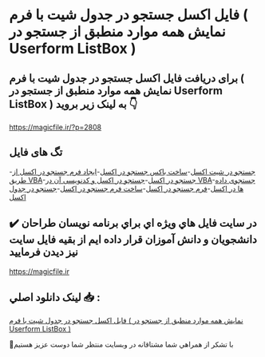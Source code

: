 # فایل اکسل جستجو در جدول شیت با فرم ( نمایش همه موارد منطبق از جستجو در Userform ListBox )

## برای دریافت فایل اکسل جستجو در جدول شیت با فرم ( نمایش همه موارد منطبق از جستجو در Userform ListBox ) به لینک زیر بروید 👇

https://magicfile.ir/?p=2808

## تگ های فایل

-[جستجو در شیت اکسل](https://magicfile.ir/product/%d9%86%d9%85%d9%88%d9%86%d9%87-%d9%81%d8%a7%db%8c%d9%84-%d8%a7%da%a9%d8%b3%d9%84-%d8%ac%d8%b3%d8%aa%d8%ac%d9%88-%d8%af%d8%b1-%d8%ac%d8%af%d9%88%d9%84-%d8%b4%db%8c%d8%aa-%d8%a8%d8%a7-%d9%81%d8%b1%d9%85/)-[ساخت باکس جستجو در اکسل](https://magicfile.ir/product/%d9%86%d9%85%d9%88%d9%86%d9%87-%d9%81%d8%a7%db%8c%d9%84-%d8%a7%da%a9%d8%b3%d9%84-%d8%ac%d8%b3%d8%aa%d8%ac%d9%88-%d8%af%d8%b1-%d8%ac%d8%af%d9%88%d9%84-%d8%b4%db%8c%d8%aa-%d8%a8%d8%a7-%d9%81%d8%b1%d9%85/)-[ایجاد فرم جستجو در اکسل از طریق VBA](https://magicfile.ir/product/%d9%86%d9%85%d9%88%d9%86%d9%87-%d9%81%d8%a7%db%8c%d9%84-%d8%a7%da%a9%d8%b3%d9%84-%d8%ac%d8%b3%d8%aa%d8%ac%d9%88-%d8%af%d8%b1-%d8%ac%d8%af%d9%88%d9%84-%d8%b4%db%8c%d8%aa-%d8%a8%d8%a7-%d9%81%d8%b1%d9%85/)-[جستجو در اکسل](https://magicfile.ir/product/%d9%86%d9%85%d9%88%d9%86%d9%87-%d9%81%d8%a7%db%8c%d9%84-%d8%a7%da%a9%d8%b3%d9%84-%d8%ac%d8%b3%d8%aa%d8%ac%d9%88-%d8%af%d8%b1-%d8%ac%d8%af%d9%88%d9%84-%d8%b4%db%8c%d8%aa-%d8%a8%d8%a7-%d9%81%d8%b1%d9%85/)-[جستجو در اکسل و کدنویسی آن در VBA](https://magicfile.ir/product/%d9%86%d9%85%d9%88%d9%86%d9%87-%d9%81%d8%a7%db%8c%d9%84-%d8%a7%da%a9%d8%b3%d9%84-%d8%ac%d8%b3%d8%aa%d8%ac%d9%88-%d8%af%d8%b1-%d8%ac%d8%af%d9%88%d9%84-%d8%b4%db%8c%d8%aa-%d8%a8%d8%a7-%d9%81%d8%b1%d9%85/)-[جستجوی داده ها در اکسل](https://magicfile.ir/product/%d9%86%d9%85%d9%88%d9%86%d9%87-%d9%81%d8%a7%db%8c%d9%84-%d8%a7%da%a9%d8%b3%d9%84-%d8%ac%d8%b3%d8%aa%d8%ac%d9%88-%d8%af%d8%b1-%d8%ac%d8%af%d9%88%d9%84-%d8%b4%db%8c%d8%aa-%d8%a8%d8%a7-%d9%81%d8%b1%d9%85/)-[فرم جستجو در اکسل](https://magicfile.ir/product/%d9%86%d9%85%d9%88%d9%86%d9%87-%d9%81%d8%a7%db%8c%d9%84-%d8%a7%da%a9%d8%b3%d9%84-%d8%ac%d8%b3%d8%aa%d8%ac%d9%88-%d8%af%d8%b1-%d8%ac%d8%af%d9%88%d9%84-%d8%b4%db%8c%d8%aa-%d8%a8%d8%a7-%d9%81%d8%b1%d9%85/)-[ساخت فرم جستجو در اکسل](https://magicfile.ir/product/%d9%86%d9%85%d9%88%d9%86%d9%87-%d9%81%d8%a7%db%8c%d9%84-%d8%a7%da%a9%d8%b3%d9%84-%d8%ac%d8%b3%d8%aa%d8%ac%d9%88-%d8%af%d8%b1-%d8%ac%d8%af%d9%88%d9%84-%d8%b4%db%8c%d8%aa-%d8%a8%d8%a7-%d9%81%d8%b1%d9%85/)-[جستجو در جدول اکسل](https://magicfile.ir/product/%d9%86%d9%85%d9%88%d9%86%d9%87-%d9%81%d8%a7%db%8c%d9%84-%d8%a7%da%a9%d8%b3%d9%84-%d8%ac%d8%b3%d8%aa%d8%ac%d9%88-%d8%af%d8%b1-%d8%ac%d8%af%d9%88%d9%84-%d8%b4%db%8c%d8%aa-%d8%a8%d8%a7-%d9%81%d8%b1%d9%85/)

## ✔️ در سايت فايل هاي ويژه اي براي برنامه نويسان طراحان دانشجويان و دانش آموزان قرار داده ايم از بقيه فايل سايت نيز ديدن فرماييد

https://magicfile.ir


## لينک دانلود اصلي 📥 :

[فایل اکسل جستجو در جدول شیت با فرم ( نمایش همه موارد منطبق از جستجو در Userform ListBox )](https://magicfile.ir/product/%d9%86%d9%85%d9%88%d9%86%d9%87-%d9%81%d8%a7%db%8c%d9%84-%d8%a7%da%a9%d8%b3%d9%84-%d8%ac%d8%b3%d8%aa%d8%ac%d9%88-%d8%af%d8%b1-%d8%ac%d8%af%d9%88%d9%84-%d8%b4%db%8c%d8%aa-%d8%a8%d8%a7-%d9%81%d8%b1%d9%85/) 


🙏با تشکر از همراهي شما مشتاقانه در وبسایت منتظر شما دوست عزیز هستیم

